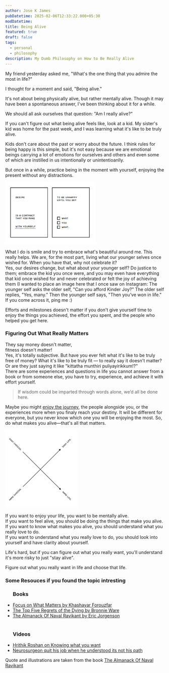```yaml
---
author: Jose K James
pubDatetime: 2025-02-06T12:33:22.000+05:30
modDatetime: 
title: Being Alive
featured: true
draft: false
tags:
  - personal
  - philosophy
description: My Dumb Philosophy on How to Be Really Alive
---
```


My friend yesterday asked me, "What's the one thing that you admire the most in life?"

I thought for a moment and said, "Being alive."

It's not about being physically alive, but rather mentally alive. Though it may have been a spontaneous answer, I've been thinking about it for a while.

We should all ask ourselves that question: "Am I really alive?"

If you can't figure out what being alive feels like, look at a kid. My sister's kid was home for the past week, and I was learning what it's like to be truly alive.

Kids don't care about the past or worry about the future. I think rules for being happy is this simple, but it's not easy because we are emotional beings carrying a lot of emotions for ourselves and others and even some of which are instilled in us intentionally or unintentioanlly.

But once in a while, practice being in the moment with yourself, enjoying the present without any distractions.

<img title="" src="https://raw.githubusercontent.com/cyberianzed/blog/main/src/assets/images/2025-02-06-17-45-08-image.png" alt="" width="286" data-align="left">

What I do is smile and try to embrace what's beautiful around me. This really helps. We are, for the most part, living what our younger selves once wished for. When you have that, why not celebrate it?  
Yes, our desires change, but what about your younger self? Do justice to them; embrace the kid you once were, and you may even have everything that kid once wished for and never celebrated or felt the joy of achieving them (I wanted to place an image here that I once saw on Instagram: The younger self asks the older self, "Can you afford Kinder Joy?" The older self replies, "Yes, many." Then the younger self says, "Then you’ve won in life." If you come across it, ping me :) 

Efforts and milestones doesn't matter if you don't give yourself time to enjoy the things you achieved, the effort you spent, and the people who helped you get here.

### Figuring Out What Really Matters

They say money doesn't matter,  
fitness doesn't matter!  
Yes, it's totally subjective. But have you ever felt what it's like to be truly free of money? What it's like to be truly fit — to really say it doesn't matter? Or are they just saying it like "kittatha munthiri puliyayirikkum!?"  
There are some experiences and questions in life you cannot answer from a book or from someone else, you have to try, experience, and achieve it with effort yourself.

> If wisdom could be imparted through words alone, we’d all be done here.

Maybe you might [enjoy the journey](https://www.joss.my/posts/how-to-enjoy-your-life/), the people alongside you, or the experiences more when you finaly reach your destiny. It will be different for everyone, but you never know which one you will be enjoying  the most. So, do what makes you alive—that's all that matters.

<img title="" src="https://raw.githubusercontent.com/cyberianzed/blog/main/src/assets/images/2025-02-06-17-44-07-image.png" alt="" width="229" data-align="center">

If you want to enjoy your life, you want to be mentally alive.  
If you want to feel alive, you should be doing the things that make you alive.  
If you want to know what makes you alive, you should understand what you really love to do.  
If you want to understand what you really love to do, you should look into yourself and have clarity about yourself.

Life's hard, but if you can figure out what you really want, you'll understand it's more risky to just "stay alive".   

Figure out what you really want in life and choose that life.

### Some Resouces if you found the topic intresting

<ul class="list-decimal space-y-2 pl-16 text-base leading-relaxed marker:text-skin-accent">
    <h3>Books</h3>
    <li><a href="https://www.amazon.in/Focus-What-Matters-Darius-Foroux/dp/0143461842" target="_blank">Focus on What Matters by Khashayar Forouzfar</a></li>
    <li><a href="https://www.amazon.in/Top-Five-Regrets-Dying-Transformed/dp/140194065X" target="_blank">The Top Five Regrets of the Dying by Bronnie Ware </a></li>
    <li><a href="https://www.navalmanack.com/" target="_blank">The Almanack Of Naval Ravikant by Eric Jorgenson</a></li>
    <br>
    <h3>Videos</h3>
    <li><a href="https://www.instagram.com/reel/DEnWVDwT1n2/?igsh=YTBwYzR1cDNwZHFv" target="_blank">Hrithik Roshan on Knowing what you want</a></li>
    <li><a href="https://www.youtube.com/watch?v=25LUF8GmbFU" target="_blank">Neurosurgeon quit his job when he understood its not his path</a></li>

</ul>

Quote and illustrations are taken from the book [The Almanack Of Naval Ravikant](https://www.navalmanack.com/)